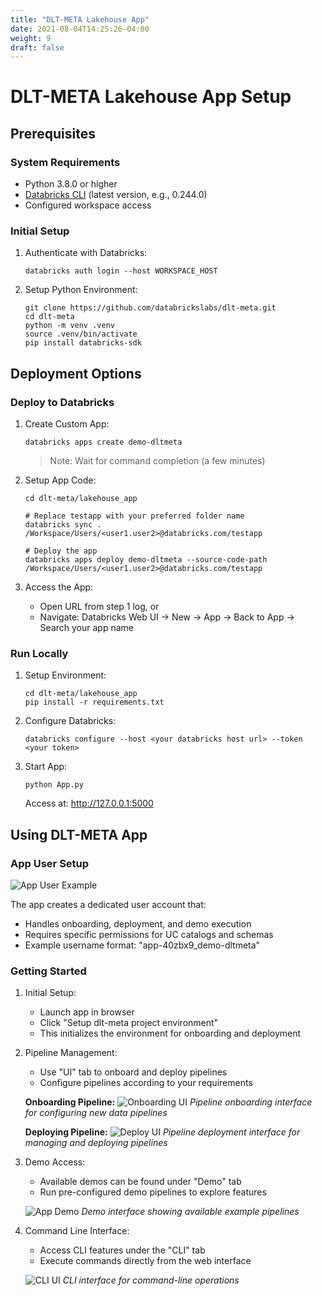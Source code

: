 ```yaml
---
title: "DLT-META Lakehouse App"
date: 2021-08-04T14:25:26-04:00
weight: 9
draft: false
---
```


# DLT-META Lakehouse App Setup

## Prerequisites

### System Requirements
- Python 3.8.0 or higher
- [Databricks CLI](https://docs.databricks.com/en/dev-tools/cli/tutorial.html) (latest version, e.g., 0.244.0)
- Configured workspace access

### Initial Setup
1. Authenticate with Databricks:
   ```commandline
   databricks auth login --host WORKSPACE_HOST
   ```

2. Setup Python Environment:
   ```commandline
   git clone https://github.com/databrickslabs/dlt-meta.git
   cd dlt-meta
   python -m venv .venv
   source .venv/bin/activate
   pip install databricks-sdk
   ```

## Deployment Options

### Deploy to Databricks

1. Create Custom App:
   ```commandline
   databricks apps create demo-dltmeta
   ```
   > Note: Wait for command completion (a few minutes)

2. Setup App Code:
   ```commandline
   cd dlt-meta/lakehouse_app
   
   # Replace testapp with your preferred folder name
   databricks sync . /Workspace/Users/<user1.user2>@databricks.com/testapp
   
   # Deploy the app
   databricks apps deploy demo-dltmeta --source-code-path /Workspace/Users/<user1.user2>@databricks.com/testapp
   ```

3. Access the App:
   - Open URL from step 1 log, or
   - Navigate: Databricks Web UI → New → App → Back to App → Search your app name

### Run Locally

1. Setup Environment:
   ```commandline
   cd dlt-meta/lakehouse_app
   pip install -r requirements.txt
   ```

2. Configure Databricks:
   ```commandline
   databricks configure --host <your databricks host url> --token <your token>
   ```

3. Start App:
   ```commandline
   python App.py
   ```
   Access at: http://127.0.0.1:5000

## Using DLT-META App

### App User Setup
![App User Example](/images/app_cli.png)

The app creates a dedicated user account that:
- Handles onboarding, deployment, and demo execution
- Requires specific permissions for UC catalogs and schemas
- Example username format: "app-40zbx9_demo-dltmeta"

### Getting Started

1. Initial Setup:
   - Launch app in browser
   - Click "Setup dlt-meta project environment"
   - This initializes the environment for onboarding and deployment

2. Pipeline Management:
   - Use "UI" tab to onboard and deploy pipelines
   - Configure pipelines according to your requirements

   **Onboarding Pipeline:**
   ![Onboarding UI](/images/app_onboarding.png)
   *Pipeline onboarding interface for configuring new data pipelines*

   **Deploying Pipeline:**
   ![Deploy UI](/images/app_deploy_pipeline.png)
   *Pipeline deployment interface for managing and deploying pipelines*

3. Demo Access:
   - Available demos can be found under "Demo" tab
   - Run pre-configured demo pipelines to explore features

   ![App Demo](/images/app_run_demos.png)
   *Demo interface showing available example pipelines*

4. Command Line Interface:
   - Access CLI features under the "CLI" tab
   - Execute commands directly from the web interface

   ![CLI UI](/images/app_cli.png)
   *CLI interface for command-line operations*
